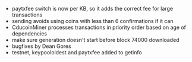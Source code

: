 * paytxfee switch is now per KB, so it adds the correct fee for large transactions
* sending avoids using coins with less than 6 confirmations if it can
* CducoinMiner processes transactions in priority order based on age of dependencies
* make sure generation doesn't start before block 74000 downloaded
* bugfixes by Dean Gores
* testnet, keypoololdest and paytxfee added to getinfo
